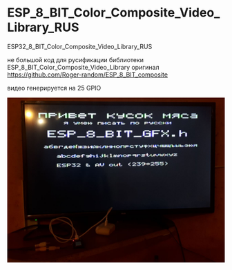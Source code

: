 # ESP_8_BIT_Color_Composite_Video_Library_RUS
ESP32_8_BIT_Color_Composite_Video_Library_RUS 

не большой код для русификации библиотеки ESP_8_BIT_Color_Composite_Video_Library оригинал https://github.com/Roger-random/ESP_8_BIT_composite

видео генерируется на 25 GPIO


![alt tag](https://github.com/Nikita7131/ESP_8_BIT_Color_Composite_Video_Library_RUS/blob/main/photo_2022-04-18_19-32-03.jpg "Описание небудет)")​

